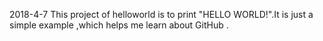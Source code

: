 2018-4-7
This project of helloworld is to print "HELLO WORLD!".It is just a simple example ,which helps me learn about GitHub .
